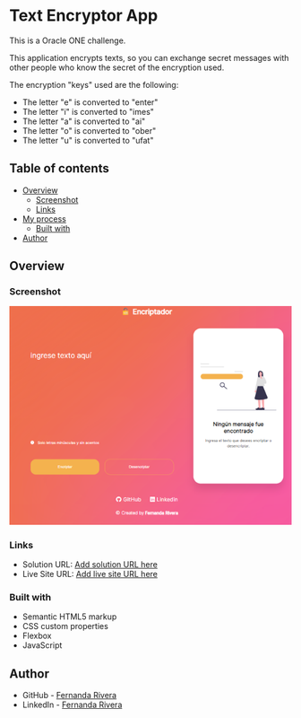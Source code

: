 # Text Encryptor App
This is a Oracle ONE challenge.

This application encrypts texts, so you can exchange secret messages with other people who know the secret of the encryption used.

  The encryption "keys" used are the following:

  - The letter "e" is converted to "enter"
  - The letter "i" is converted to "imes"
  - The letter "a" is converted to "ai"
  - The letter "o" is converted to "ober"
  - The letter "u" is converted to "ufat"


## Table of contents

- [Overview](#overview)
  - [Screenshot](#screenshot)
  - [Links](#links)
- [My process](#my-process)
  - [Built with](#built-with)
- [Author](#author)

## Overview

### Screenshot

![](./images/ss-encrypt-app.png)

### Links

- Solution URL: [Add solution URL here](https://your-solution-url.com)
- Live Site URL: [Add live site URL here](https://your-live-site-url.com)


### Built with

- Semantic HTML5 markup
- CSS custom properties
- Flexbox
- JavaScript

## Author

- GitHub - [Fernanda Rivera](https://github.com/Ferrriver)
- LinkedIn - [Fernanda Rivera](https://www.linkedin.com/in/fernandariverarico/)
